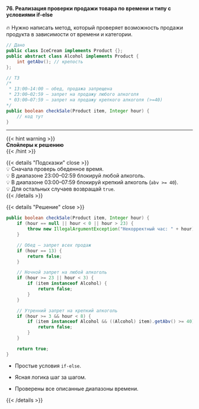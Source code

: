 #### 76. Реализация проверки продажи товара по времени и типу с условиями if-else

🔥 Нужно написать метод, который проверяет возможность продажи продукта в зависимости от времени и категории.

```java
// Дано
public class IceCream implements Product {};
public abstract class Alcohol implements Product {
    int getAbv(); // крепость
};

// ТЗ
/*
 * 13:00–14:00 — обед, продажа запрещена
 * 23:00–02:59 — запрет на продажу любого алкоголя
 * 03:00–07:59 — запрет на продажу крепкого алкоголя (>=40)
*/
public boolean checkSale(Product item, Integer hour) {
    // код тут
}
```

---

{{< hint warning >}}  
**Спойлеры к решению**  
{{< /hint >}}

{{< details "Подсказки" close >}}  
💡 Сначала проверь обеденное время.  
💡 В диапазоне 23:00–02:59 блокируй любой алкоголь.  
💡 В диапазоне 03:00–07:59 блокируй крепкий алкоголь (`abv >= 40`).  
💡 Для остальных случаев возвращай `true`.  
{{< /details >}}

{{< details "Решение" close >}}

```java
public boolean checkSale(Product item, Integer hour) {
    if (hour == null || hour < 0 || hour > 23) {
        throw new IllegalArgumentException("Некорректный час: " + hour);
    }

    // Обед — запрет всех продаж
    if (hour == 13) {
        return false;
    }

    // Ночной запрет на любой алкоголь
    if (hour >= 23 || hour < 3) {
        if (item instanceof Alcohol) {
            return false;
        }
    }

    // Утренний запрет на крепкий алкоголь
    if (hour >= 3 && hour < 8) {
        if (item instanceof Alcohol && ((Alcohol) item).getAbv() >= 40) {
            return false;
        }
    }

    return true;
}
```

- Простые условия `if-else`.

- Ясная логика шаг за шагом.

- Проверены все описанные диапазоны времени.


{{< /details >}}
